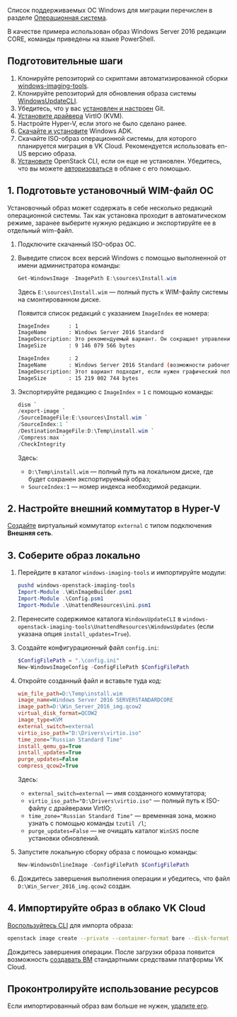 <info>

Список поддерживаемых ОС Windows для миграции перечислен в разделе [Операционная система](../../concepts/vm-concept#operacionnaya-sistema).

</info>

В качестве примера использован образ Windows Server 2016 редакции CORE, команды приведены на языке PowerShell.

## Подготовительные шаги

1. Клонируйте репозиторий со скриптами автоматизированной сборки [windows-imaging-tools](https://github.com/cloudbase/windows-imaging-tools).
1. Клонируйте репозиторий для обновления образа системы [WindowsUpdateCLI](https://github.com/cloudbase/WindowsUpdateCLI/tree/216d0e832a3a1e4a681409792210fb97938e41b9).
1. Убедитесь, что у вас [установлен и настроен](https://git-scm.com/book/en/v2/Getting-Started-Installing-Git) Git.
1. [Установите драйвера](https://fedorapeople.org/groups/virt/virtio-win/direct-downloads/archive-virtio/virtio-win-0.1.225-1/virtio-win.iso) VirtIO (KVM).
1. Настройте Hyper-V, если этого не было сделано ранее.
1. [Скачайте и установите](https://learn.microsoft.com/ru-ru/windows-hardware/get-started/adk-install) Windows ADK.
1. Скачайте ISO-образ операционной системы, для которого планируется миграция в VK Cloud. Рекомендуется использовать en-US версию образа.
1. [Установите](../../../../base/account/project/cli/setup) OpenStack CLI, если он еще не установлен. Убедитесь, что вы можете [авторизоваться](../../../../base/account/project/cli/authorization) в облаке с его помощью.

## 1. Подготовьте установочный WIM-файл ОС

<info>

Установочный образ может содержать в себе несколько редакций операционной системы. Так как установка проходит в автоматическом режиме, заранее выберите нужную редакцию и экспортируйте ее в отдельный wim-файл.

</info>

1. Подключите скачанный ISO-образ ОС.
1. Выведите список всех версий Windows с помощью выполненной от имени администратора команды:

    ```powershell
    Get-WindowsImage -ImagePath E:\sources\Install.wim
    ```

    Здесь `E:\sources\Install.wim` — полный пусть к WIM-файлу системы на смонтированном диске.

    Появится список редакций с указанием `ImageIndex` ее номера:

    ```bash
    ImageIndex      : 1
    ImageName       : Windows Server 2016 Standard
    ImageDescription: Это рекомендуемый вариант. Он сокращает управление и обслуживание за счет установки только того, что требуется для большинства приложений и ролей сервера. Он не включает графический интерфейс пользователя, однако вы можете полностью управлять сервером локально или удаленно с помощью Windows PowerShell или других средств. См. раздел "Варианты установки Windows Server".
    ImageSize       : 9 146 079 566 bytes

    ImageIndex      : 2
    ImageName       : Windows Server 2016 Standard (возможности рабочего стола)
    ImageDescription: Этот вариант подходит, если нужен графический пользовательский интерфейс (например, для обеспечения обратной совместимости приложения, которое не может работать при установке основных серверных компонентов). Поддерживаются все роли и компоненты сервера. Подробнее: "Варианты установки Windows Server".
    ImageSize       : 15 219 002 744 bytes
    ```

1. Экспортируйте редакцию с `ImageIndex` = `1` с помощью команды:

    ```powershell
    dism `
    /export-image `
    /SourceImageFile:E:\sources\Install.wim `
    /SourceIndex:1 `
    /DestinationImageFile:D:\Temp\install.wim `
    /Compress:max `
    /CheckIntegrity
    ```

    Здесь:

    - `D:\Temp\install.wim` — полный путь на локальном диске, где будет сохранен экспортируемый образ;
    - `SourceIndex:1` — номер индекса необходимой редакции.

## 2. Настройте внешний коммутатор в Hyper-V

[Создайте](https://learn.microsoft.com/ru-ru/windows-server/virtualization/hyper-v/get-started/create-a-virtual-switch-for-hyper-v-virtual-machines?tabs=hyper-v-manager#create-a-virtual-switch) виртуальный коммутатор `external` с типом подключения **Внешняя сеть**.

## 3. Соберите образ локально

1. Перейдите в каталог `windows-imaging-tools` и импортируйте модули:

    ```powershell
    pushd windows-openstack-imaging-tools
    Import-Module .\WinImageBuilder.psm1
    Import-Module .\Config.psm1
    Import-Module .\UnattendResources\ini.psm1
    ```

1. Перенесите содержимое каталога `WindowsUpdateCLI` в `windows-openstack-imaging-tools\UnattendResources\WindowsUpdates` (если указана опция `install_updates=True`).
1. Создайте конфигурационный файл `config.ini`:

    ```powershell
    $ConfigFilePath = ".\config.ini"
    New-WindowsImageConfig -ConfigFilePath $ConfigFilePath
    ```

1. Откройте созданный файл и вставьте туда код:

    ```ini
    wim_file_path=D:\Temp\install.wim
    image_name=Windows Server 2016 SERVERSTANDARDCORE
    image_path=D:\Win_Server_2016_img.qcow2
    virtual_disk_format=QCOW2
    image_type=KVM
    external_switch=external
    virtio_iso_path="D:\Drivers\virtio.iso"
    time_zone="Russian Standard Time"
    install_qemu_ga=True
    install_updates=True
    purge_updates=False
    compress_qcow2=True
    ```

    Здесь:

    - `external_switch=external` — имя созданного коммутатора;
    - `virtio_iso_path="D:\Drivers\virtio.iso"` — полный путь к ISO-файлу с драйверами VirtIO;
    - `time_zone="Russian Standard Time"` — временная зона, можно узнать с помощью команды `tzutil /l`;
    - `purge_updates=False` — не очищать каталог `WinSXS` после установки обновлений.

1. Запустите локальную сборку образа с помощью команды:

    ```powershell
    New-WindowsOnlineImage -ConfigFilePath $ConfigFilePath
    ```

1. Дождитесь завершения выполнения операции и убедитесь, что файл `D:\Win_Server_2016_img.qcow2` создан.

## 4. Импортируйте образ в облако VK Cloud

[Воспользуйтесь CLI](../../instructions/vm-images/vm-images-manage#import-obraza) для импорта образа:

```bash
openstack image create --private --container-format bare --disk-format qcow2 --file D:\Win_Server_2016_img.qcow2 --property hw_qemu_guest_agent=yes --property store=s3 --property min_ram=2048 --property os_require_quiesce=yes --property min_disk=40 --property os_type=windows --property os_admin_user=Administrator --property mcs:lic:mswinsrv=true --property mcs_name='Windows Server 2016 Standard (en)' --property mcs_os_distro='server' --property mcs_os_edition='std' --property mcs_os_type='windows' --property mcs_os_lang='en' --property mcs_os_type='windows' --property mcs_os_version='2016' --property os_distro='win2k16' <Наименование образа>
```

Дождитесь завершения операции. После загрузки образа появится возможность [создавать ВМ](../../instructions/vm/vm-create/) стандартными средствами платформы VK Cloud.

## Проконтролируйте использование ресурсов

Если импортированный образ вам больше не нужен, [удалите его](../../instructions/vm-images/vm-images-manage#udalenie-obraza).
